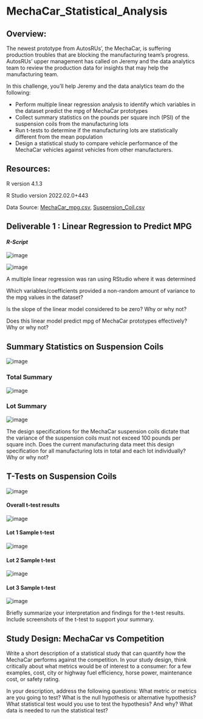 # MechaCar_Statistical_Analysis

## Overview:

The newest prototype from AutosRUs’, the MechaCar, is suffering production troubles that are blocking the manufacturing team’s progress. AutosRUs’ upper management has called on Jeremy and the data analytics team to review the production data for insights that may help the manufacturing team.

In this challenge, you’ll help Jeremy and the data analytics team do the following:

- Perform multiple linear regression analysis to identify which variables in the dataset predict the mpg of MechaCar prototypes
- Collect summary statistics on the pounds per square inch (PSI) of the suspension coils from the manufacturing lots
- Run t-tests to determine if the manufacturing lots are statistically different from the mean population
- Design a statistical study to compare vehicle performance of the MechaCar vehicles against vehicles from other manufacturers.

## Resources:
R version 4.1.3

R Studio version 2022.02.0+443

Data Source: [MechaCar_mpg.csv](https://github.com/java2509/MechaCar_Statistical_Analysis/blob/main/Resources/MechaCar_mpg.csv), [Suspension_Coil.csv](https://github.com/java2509/MechaCar_Statistical_Analysis/blob/main/Resources/Suspension_Coil.csv)

## Deliverable 1 : Linear Regression to Predict MPG

#### _R-Script_
![image](https://user-images.githubusercontent.com/93900628/158078875-b81be95a-45fe-4338-9015-c162d9f214f8.png)

![image](https://user-images.githubusercontent.com/93900628/158078969-057d5fe9-9e24-4064-a844-84f59cafef56.png)


A multiple linear regression was ran using RStudio where it was determined

Which variables/coefficients provided a non-random amount of variance to the mpg values in the dataset?

Is the slope of the linear model considered to be zero? Why or why not?

Does this linear model predict mpg of MechaCar prototypes effectively? Why or why not?

## Summary Statistics on Suspension Coils

![image](https://user-images.githubusercontent.com/93900628/158081256-783cd663-5636-4969-8ae0-d86125fed58a.png)

### Total Summary

![image](https://user-images.githubusercontent.com/93900628/158081314-51205b76-0649-499f-b613-71447356926f.png)

### Lot Summary

![image](https://user-images.githubusercontent.com/93900628/158081350-b6dc53bf-a6db-46fb-add7-8deaffec1619.png)

The design specifications for the MechaCar suspension coils dictate that the variance of the suspension coils must not exceed 100 pounds per square inch. Does the current manufacturing data meet this design specification for all manufacturing lots in total and each lot individually? Why or why not?

## T-Tests on Suspension Coils


![image](https://user-images.githubusercontent.com/93900628/158084424-43a807e9-28d8-4bc3-9f42-e47998d8331a.png)

#### Overall t-test results
![image](https://user-images.githubusercontent.com/93900628/158084568-c4d98ab6-d543-49cf-bc91-7128f9067c44.png)


#### Lot 1 Sample t-test
![image](https://user-images.githubusercontent.com/93900628/158084605-2318e9b7-9ca4-4410-8ab5-74df99d20618.png)

#### Lot 2 Sample t-test
![image](https://user-images.githubusercontent.com/93900628/158084635-2158b390-60fa-4750-8027-be9d465a74da.png)

#### Lot 3 Sample t-test
![image](https://user-images.githubusercontent.com/93900628/158084671-bdc8dad3-096e-4a4f-a150-ec50ae3eed3d.png)

Briefly summarize your interpretation and findings for the t-test results. Include screenshots of the t-test to support your summary.

 ## Study Design: MechaCar vs Competition
 
 Write a short description of a statistical study that can quantify how the MechaCar performs against the competition. In your study design, think critically about what metrics would be of interest to a consumer: for a few examples, cost, city or highway fuel efficiency, horse power, maintenance cost, or safety rating.
 
In your description, address the following questions:
What metric or metrics are you going to test?
What is the null hypothesis or alternative hypothesis?
What statistical test would you use to test the hypothesis? And why?
What data is needed to run the statistical test?

